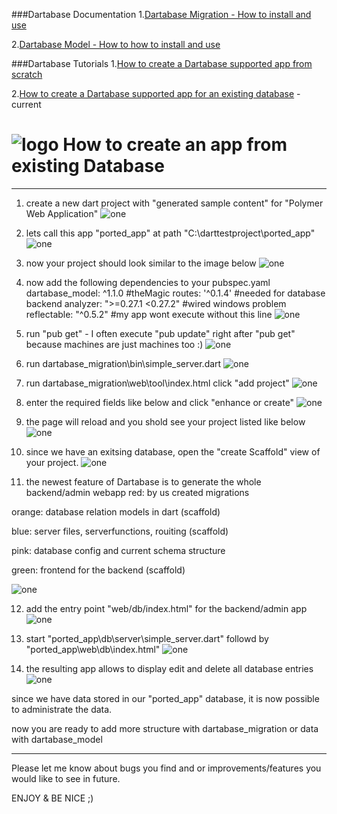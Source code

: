 
###Dartabase Documentation
1.[Dartabase Migration - How to install and use](https://pub.dartlang.org/packages/dartabase_migration)

2.[Dartabase Model - How to how to install and use](https://pub.dartlang.org/packages/dartabase_model)

###Dartabase Tutorials
1.[How to create a Dartabase supported app from scratch](https://github.com/HannesRammer/Dartabase/blob/master/dartabase_migration/how_to_from_scratch.md)

2.[How to create a Dartabase supported app for an existing database](https://github.com/HannesRammer/Dartabase/blob/master/dartabase_migration/how_to_from_existing.md) - current



![logo](https://raw.githubusercontent.com/HannesRammer/Dartabase/master/dartabase_migration/Database-Migration-Logo-150.png) How to create an app from existing Database
=========================

-----------------

1. create a new dart project with "generated sample content" for "Polymer Web Application"
  ![one](https://raw.githubusercontent.com/HannesRammer/Dartabase/master/dartabase_migration/doc/from_existing/2_1.png)
  
2. lets call this app "ported_app" at path "C:\darttestproject\ported_app"
![one](https://raw.githubusercontent.com/HannesRammer/Dartabase/master/dartabase_migration/doc/from_existing/2_2.png)

3. now your project should look similar to the image below
![one](https://raw.githubusercontent.com/HannesRammer/Dartabase/master/dartabase_migration/doc/from_existing/2_3.png)

4. now add the following dependencies to your pubspec.yaml
  dartabase_model: ^1.1.0 #theMagic
  routes: '^0.1.4' #needed for database backend 
  analyzer: ">=0.27.1 <0.27.2" #wired windows problem
  reflectable: "^0.5.2" #my app wont execute without this line
![one](https://raw.githubusercontent.com/HannesRammer/Dartabase/master/dartabase_migration/doc/from_existing/2_4.png)
  
5. run "pub get" - I often execute "pub update" right after "pub get" because machines are just machines too :)
![one](https://raw.githubusercontent.com/HannesRammer/Dartabase/master/dartabase_migration/doc/from_existing/2_5.png)

6. run dartabase_migration\bin\simple_server.dart
![one](https://raw.githubusercontent.com/HannesRammer/Dartabase/master/dartabase_migration/doc/from_existing/2_6.png)

7. run dartabase_migration\web\tool\index.html
   click "add project"
![one](https://raw.githubusercontent.com/HannesRammer/Dartabase/master/dartabase_migration/doc/from_existing/2_7.png)

8. enter the required fields like below and click "enhance or create"
![one](https://raw.githubusercontent.com/HannesRammer/Dartabase/master/dartabase_migration/doc/from_existing/2_8.png)
 
9. the page will reload and you shold see your project listed like below
![one](https://raw.githubusercontent.com/HannesRammer/Dartabase/master/dartabase_migration/doc/from_existing/2_9.png)
 
10. since we have an exitsing database, open the "create Scaffold" view of your project.
![one](https://raw.githubusercontent.com/HannesRammer/Dartabase/master/dartabase_migration/doc/from_existing/2_11.png)  

11. the newest feature of Dartabase is to generate the whole backend/admin webapp 
red: by us created migrations

orange: database relation models in dart (scaffold)

blue: server files, serverfunctions, rouiting (scaffold)

pink: database config and current schema structure

green: frontend for the backend (scaffold)

![one](https://raw.githubusercontent.com/HannesRammer/Dartabase/master/dartabase_migration/doc/from_existing/created_scaffold.png)

12. add the entry point "web/db/index.html" for the backend/admin app
![one](https://raw.githubusercontent.com/HannesRammer/Dartabase/master/dartabase_migration/doc/how_to_from_scratch/18.add_entry_point.png)

13. start "ported_app\db\server\simple_server.dart" followd by "ported_app\web\db\index.html"
![one](https://raw.githubusercontent.com/HannesRammer/Dartabase/master/dartabase_migration/doc/from_existing/server_log.png)
  
14. the resulting app allows to display edit and delete all database entries
![one](https://raw.githubusercontent.com/HannesRammer/Dartabase/master/dartabase_migration/doc/from_existing/2_12.png)

since we have data stored in our "ported_app" database, it is now possible to administrate the data.

now you are ready to add more structure with dartabase_migration or data with dartabase_model

*******************************************************************************************

Please let me know about bugs you find and or improvements/features you would like to see in future.

ENJOY & BE NICE ;)

